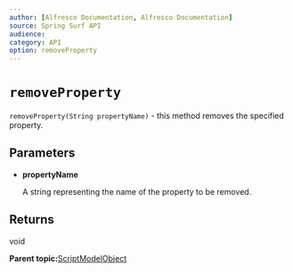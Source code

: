```yaml
---
author: [Alfresco Documentation, Alfresco Documentation]
source: Spring Surf API
audience: 
category: API
option: removeProperty
---
```


# `removeProperty`

`removeProperty(String propertyName)` - this method removes the specified property.

## Parameters

-   **propertyName**

    A string representing the name of the property to be removed.


## Returns

void

**Parent topic:**[ScriptModelObject](../references/APISurf-ScriptModelObject-modelobjects.md)

